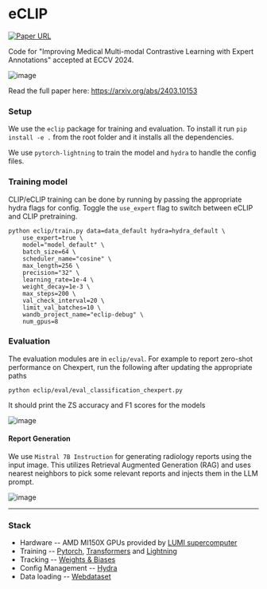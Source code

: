 # eCLIP 

<a href="https://arxiv.org/abs/2403.10153">
    <img alt="Paper URL" src="https://img.shields.io/badge/arxiv-2403.10153-blue">
</a>

Code for "Improving Medical Multi-modal Contrastive Learning with Expert Annotations" accepted at ECCV 2024.

![image](https://github.com/ykumards/eCLIP/assets/5177126/f1ec7a9a-3a5e-47e1-9150-ca2e474fa4f1)


Read the full paper here: https://arxiv.org/abs/2403.10153

### Setup

We use the `eclip` package for training and evaluation. To install it run `pip install -e .` from the root folder and it installs all the dependencies. 

We use `pytorch-lightning` to train the model and `hydra` to handle the config files. 


### Training model
CLIP/eCLIP training can be done by running by passing the appropriate hydra flags for config. Toggle the `use_expert` flag to switch between eCLIP and CLIP pretraining.

```
python eclip/train.py data=data_default hydra=hydra_default \
    use_expert=true \
    model="model_default" \
    batch_size=64 \
    scheduler_name="cosine" \
    max_length=256 \
    precision="32" \
    learning_rate=1e-4 \
    weight_decay=1e-3 \
    max_steps=200 \
    val_check_interval=20 \
    limit_val_batches=10 \
    wandb_project_name="eclip-debug" \
    num_gpus=8
```

### Evaluation

The evaluation modules are in `eclip/eval`. For example to report zero-shot performance on Chexpert, run the following after updating the appropriate paths

```
python eclip/eval/eval_classification_chexpert.py
```

It should print the ZS accuracy and F1 scores for the models

![image](https://github.com/ykumards/eCLIP/assets/5177126/34071f87-3d70-43c8-8ac3-548e4275ae28)

#### Report Generation

We use `Mistral 7B Instruction` for generating radiology reports using the input image. This utilizes Retrieval Augmented Generation (RAG) and uses nearest neighbors to pick some relevant reports and injects them in the LLM prompt.

![image](https://github.com/ykumards/eCLIP/assets/5177126/60be85ac-dbe4-4321-b7e9-8dcda9231202)

---

### Stack

- Hardware -- AMD MI150X GPUs provided by [LUMI supercomputer](https://lumi-supercomputer.eu/lumi_supercomputer/)
- Training -- [Pytorch](https://pytorch.org/), [Transformers](https://huggingface.co/docs/transformers/index) and [Lightning](https://lightning.ai/docs/pytorch/stable/)
- Tracking -- [Weights & Biases](https://wandb.ai/)
- Config Management -- [Hydra](https://hydra.cc/)
- Data loading -- [Webdataset](https://github.com/webdataset/webdataset)

